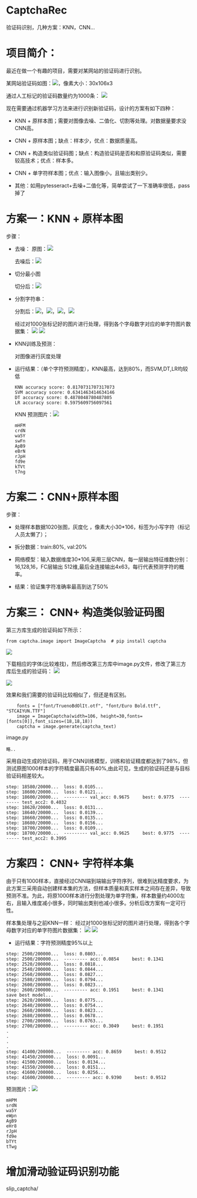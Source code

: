 # CaptchaRec
验证码识别，几种方案：KNN，CNN...

# 项目简介：
最近在做一个有趣的项目，需要对某网站的验证码进行识别。

某网站验证码如图：![](https://oscimg.oschina.net/oscnet/40a40aea5e1174da3e6747717106114d279.jpg)，像素大小：30x106x3

通过人工标记的验证码数量约为1000条：
![](https://oscimg.oschina.net/oscnet/f5775cd0203629b807976712716e5980176.jpg)

现在需要通过机器学习方法来进行识别新验证码，设计的方案有如下四种：

- KNN + 原样本图；需要对图像去噪、二值化、切割等处理。对数据量要求没CNN高。
- CNN + 原样本图；缺点：样本少，优点：数据质量高。
- CNN + 构造类似验证码图；缺点：构造验证码是否和和原验证码类似，需要较高技术；优点：样本多。

- CNN + 单字符样本图；优点：输入图像小，且输出类别少。

- 其他：如用pytesseract+去噪+二值化等，简单尝试了一下准确率很低，pass掉了


# 方案一：KNN + 原样本图
步骤：
 - 去噪：	 原图：![](https://oscimg.oschina.net/oscnet/12c0031ac74d8128eb7174270b91af94031.jpg)

	 去噪后：![](https://oscimg.oschina.net/oscnet/d06fa2e42b3e80207c007abc81cb62a7276.jpg)

- 切分最小图


	切分后：![](https://oscimg.oschina.net/oscnet/5fed49de7ece64d52929d2e9e000ca999ae.jpg)

- 分割字符串：

	分割后：![](https://oscimg.oschina.net/oscnet/c1f8c4323959a9e6358f79e15b8949c4c98.jpg)，![](https://oscimg.oschina.net/oscnet/e204d490ee3eea0a2a8b4a38f04848da8f6.jpg)，![](https://oscimg.oschina.net/oscnet/ddc016d4fc296e5f21b0e4967904c64659a.jpg)，![](https://oscimg.oschina.net/oscnet/adecb42f7c6f3bf429336148edf9d313ca4.jpg)
	

	
	经过对1000张标记好的图片进行处理，得到各个字母数字对应的单字符图片数据集：
	![](https://oscimg.oschina.net/oscnet/c2ff89a0618cf14ffe5bcd2a2d9586859ba.jpg)
	![](https://oscimg.oschina.net/oscnet/7488281a91e93f843b8498851df6136f819.jpg)
- KNN训练及预测：
	
	对图像进行灰度处理

- 运行结果：（单个字符预测精度），KNN最高，达到80%，而SVM,DT,LR均较低
	```
	KNN accuracy score: 0.8170731707317073
	SVM accuracy score: 0.6341463414634146
	DT accuracy score: 0.4878048780487805
	LR accuracy score: 0.5975609756097561
	```
	KNN 预测图片：![](https://oscimg.oschina.net/oscnet/c6f491ee9732a7d6b8bc34fe0750b8ff0d8.jpg)
	```
	mHFM
	crdN
	wa5Y
	swFn
	ApB9
	eBrN
	rJpH
	fd9e
	kTVt
	t7ng
	```





# 方案二：CNN+原样本图

步骤：
- 处理样本数据1020张图，灰度化 ，像素大小30*106，标签为小写字符（标记人员太懒了）；

- 拆分数据：train:80%, val:20%

- 网络模型：输入数据维度30*106,采用三层CNN，每一层输出特征维数分别：16,128,16，FC层输出 512维,最后全连接输出4x63，每行代表预测字符的概率。

- 结果：验证集字符准确率最高到达了50%

# 方案三： CNN+ 构造类似验证码图
第三方库生成的验证码如下所示：
```
from captcha.image import ImageCaptcha  # pip install captcha
```
![](https://oscimg.oschina.net/oscnet/1ff59f7d6bde8ddd1caa50dca820f6156bb.jpg)

下载相应的字体(比较难找)，然后修改第三方库中image.py文件，修改了第三方库后生成的验证码：
![](https://oscimg.oschina.net/oscnet/2638db8d2fe2e571d996a4a7fe5ccda8e9d.jpg)

![](https://oscimg.oschina.net/oscnet/1623001b334f34002e50125f0ef8cc6dc21.jpg)

效果和我们需要的验证码比较相似了，但还是有区别。
```
    fonts = ["font/TruenoBdOlIt.otf", "font/Euro Bold.ttf", "STCAIYUN.TTF"]
    image = ImageCaptcha(width=106, height=30,fonts=[fonts[0]],font_sizes=(18,18,18))
    captcha = image.generate(captcha_text)
```
image.py
```
略..
```

采用自动生成的验证码，用于CNN训练模型，训练和验证精度都达到了98%，但测试原图1000样本的字符精度最高只有40%,由此可见，生成的验证码还是与目标验证码相差较大。
```
step: 18580/20000...  loss: 0.0105... 
step: 18600/20000...  loss: 0.0121... 
step: 18600/20000...  --------- val_acc: 0.9675     best: 0.9775  --------- test_acc2: 0.4032 
step: 18620/20000...  loss: 0.0131... 
step: 18640/20000...  loss: 0.0139... 
step: 18660/20000...  loss: 0.0135... 
step: 18680/20000...  loss: 0.0156... 
step: 18700/20000...  loss: 0.0109... 
step: 18700/20000...  --------- val_acc: 0.9625     best: 0.9775  --------- test_acc2: 0.3995 
```

# 方案四： CNN+ 字符样本集
由于只有1000样本，直接经过CNN端到端输出字符序列，很难到达精度要求，为此方案三采用自动创建样本集的方法，但样本质量和真实样本之间存在差异，导致预测不准。为此，将原1000样本进行分割处理为单字符集，样本数量约4000左右，且输入维度减小很多，同时输出类别也减小很多。分析后改方案有一定可行性。

样本集处理与之前KNN一样：
	经过对1000张标记好的图片进行处理，得到各个字母数字对应的单字符图片数据集：
	![](https://oscimg.oschina.net/oscnet/c2ff89a0618cf14ffe5bcd2a2d9586859ba.jpg)
	![](https://oscimg.oschina.net/oscnet/7488281a91e93f843b8498851df6136f819.jpg)
	


- 运行结果：字符预测精度95%以上
```
step: 2500/200000...  loss: 0.0803... 
step: 2500/200000...  --------- acc: 0.0854     best: 0.1341 
step: 2520/200000...  loss: 0.0818... 
step: 2540/200000...  loss: 0.0844... 
step: 2560/200000...  loss: 0.0827... 
step: 2580/200000...  loss: 0.0794... 
step: 2600/200000...  loss: 0.0823... 
step: 2600/200000...  --------- acc: 0.1951     best: 0.1341 
save best model...
step: 2620/200000...  loss: 0.0775... 
step: 2640/200000...  loss: 0.0754... 
step: 2660/200000...  loss: 0.0823... 
step: 2680/200000...  loss: 0.0678... 
step: 2700/200000...  loss: 0.0763... 
step: 2700/200000...  --------- acc: 0.3049     best: 0.1951 
.
.
.
.
step: 41400/200000...  --------- acc: 0.8659     best: 0.9512 
step: 41450/200000...  loss: 0.0091... 
step: 41500/200000...  loss: 0.0134... 
step: 41550/200000...  loss: 0.0151... 
step: 41600/200000...  loss: 0.0256... 
step: 41600/200000...  --------- acc: 0.9390     best: 0.9512 
```

预测图片：![](https://oscimg.oschina.net/oscnet/c6f491ee9732a7d6b8bc34fe0750b8ff0d8.jpg)
```
mHPM
srdN
wa5Y
eWpn
AgB9
eHr8
rJpH
fd9e
bTYt
tTwg
```

# 增加滑动验证码识别功能
 
 slip_captcha/
